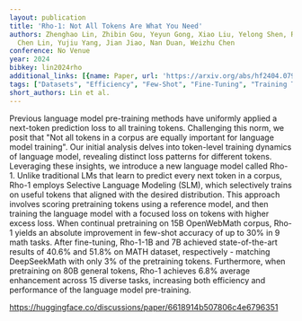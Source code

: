 ```yaml
---
layout: publication
title: 'Rho-1: Not All Tokens Are What You Need'
authors: Zhenghao Lin, Zhibin Gou, Yeyun Gong, Xiao Liu, Yelong Shen, Ruochen Xu,
  Chen Lin, Yujiu Yang, Jian Jiao, Nan Duan, Weizhu Chen
conference: No Venue
year: 2024
bibkey: lin2024rho
additional_links: [{name: Paper, url: 'https://arxiv.org/abs/hf2404.07965'}]
tags: ["Datasets", "Efficiency", "Few-Shot", "Fine-Tuning", "Training Techniques"]
short_authors: Lin et al.
---
```

Previous language model pre-training methods have uniformly applied a next-token prediction loss to all training tokens. Challenging this norm, we posit that "Not all tokens in a corpus are equally important for language model training". Our initial analysis delves into token-level training dynamics of language model, revealing distinct loss patterns for different tokens. Leveraging these insights, we introduce a new language model called Rho-1. Unlike traditional LMs that learn to predict every next token in a corpus, Rho-1 employs Selective Language Modeling (SLM), which selectively trains on useful tokens that aligned with the desired distribution. This approach involves scoring pretraining tokens using a reference model, and then training the language model with a focused loss on tokens with higher excess loss. When continual pretraining on 15B OpenWebMath corpus, Rho-1 yields an absolute improvement in few-shot accuracy of up to 30% in 9 math tasks. After fine-tuning, Rho-1-1B and 7B achieved state-of-the-art results of 40.6% and 51.8% on MATH dataset, respectively - matching DeepSeekMath with only 3% of the pretraining tokens. Furthermore, when pretraining on 80B general tokens, Rho-1 achieves 6.8% average enhancement across 15 diverse tasks, increasing both efficiency and performance of the language model pre-training.

https://huggingface.co/discussions/paper/6618914b507806c4e6796351
